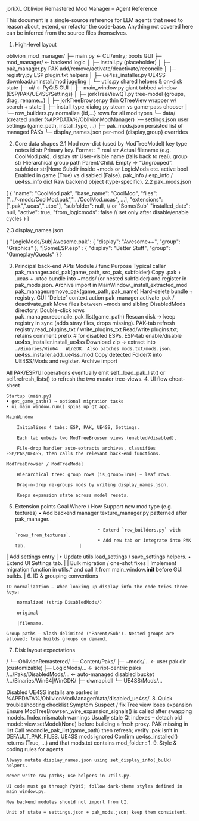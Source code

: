 jorkXL Oblivion Remastered Mod Manager – Agent Reference

This document is a single-source reference for LLM agents that need to reason about, extend, or refactor the code-base. Anything not covered here can be inferred from the source files themselves.
1. High-level layout

oblivion_mod_manager/
 ├─ main.py                ← CLI/entry; boots GUI
 ├─ mod_manager/           ← backend logic
 │   ├─ install.py         (placeholder)
 │   ├─ pak_manager.py     PAK add/remove/activate/deactivate/reconcile
 │   ├─ registry.py        ESP plugin.txt helpers
 │   ├─ ue4ss_installer.py UE4SS download/uninstall/mod juggling
 │   └─ utils.py           shared helpers & on-disk state
 ├─ ui/                    ← PyQt5 GUI
 │   ├─ main_window.py     giant tabbed window (ESP/PAK/UE4SS/Settings)
 │   ├─ jorkTreeViewQT.py  tree-model (groups, drag, rename…)
 │   ├─ jorkTreeBrowser.py thin QTreeView wrapper w/ search + state
 │   ├─ install_type_dialog.py  steam vs game-pass chooser
 │   └─ row_builders.py    normalize {id,…} rows for all mod types
 └─ data/  (created under %APPDATA%/OblivionModManager)
     ├─ settings.json      user settings (game_path, install_type, …)
     ├─ pak_mods.json      persisted list of managed PAKs
     └─ display_names.json per-mod {display,group} overrides

2. Core data shapes
2.1 Mod row-dict (used by ModTreeModel)
key	type	notes
id	str	Primary key. Format: `"<subfolder>
real	str	Actual filename (e.g. CoolMod.pak).
display	str	User-visible name (falls back to real).
group	str	Hierarchical group path Parent/Child. Empty ⇒ “Ungrouped”.
subfolder	str|None	Subdir inside ~mods or LogicMods etc.
active	bool	Enabled in game (True) vs disabled (False).
pak_info / esp_info / ue4ss_info	dict	Raw backend object (type-specific).
2.2 pak_mods.json

[
  {
    "name": "CoolMod.pak",
    "base_name": "CoolMod",
    "files": ["…/~mods/CoolMod.pak","…/CoolMod.ucas", …],
    "extensions": [".pak",".ucas",".utoc"],
    "subfolder": null,      // or "Some/Sub"
    "installed_date": null,
    "active": true,
    "from_logicmods": false // set only after disable/enable cycles
  }
]

2.3 display_names.json

{
  "LogicMods/Sub|Awesome.pak": { "display": "Awesome++", "group": "Graphics" },
  "|SomeESP.esp"             : { "display": "Better Stuff", "group": "Gameplay/Quests" }
}

3. Principal back-end APIs
Module / func	Purpose	Typical caller
pak_manager.add_pak(game_path, src_pak, subfolder)	Copy .pak + .ucas + .utoc bundle into ~mods/ (or nested subfolder) and register in pak_mods.json.	Archive import in MainWindow._install_extracted_mod
pak_manager.remove_pak(game_path, pak_name)	Hard-delete bundle + registry.	GUI “Delete” context action
pak_manager.activate_pak / deactivate_pak	Move files between ~mods and sibling DisabledMods directory.	Double-click rows
pak_manager.reconcile_pak_list(game_path)	Rescan disk → keep registry in sync (adds stray files, drops missing).	PAK-tab refresh
registry.read_plugins_txt / write_plugins_txt	Read/write plugins.txt; retains comment prefix # for disabled ESPs.	ESP-tab enable/disable
ue4ss_installer.install_ue4ss	Download zip → extract into `…/Binaries/Win64	WinGDK. Also patches mods.txt/mods.json`.
ue4ss_installer.add_ue4ss_mod	Copy detected FolderX into UE4SS/Mods and register.	Archive import

All PAK/ESP/UI operations eventually emit self._load_pak_list() or self.refresh_lists() to refresh the two master tree-views.
4. UI flow cheat-sheet

    Startup (main.py)
    • get_game_path() → optional migration tasks
    • ui.main_window.run() spins up Qt app.

    MainWindow

        Initializes 4 tabs: ESP, PAK, UE4SS, Settings.

        Each tab embeds two ModTreeBrowser views (enabled/disabled).

        File-drop handler auto-extracts archives, classifies ESP/PAK/UE4SS, then calls the relevant back-end functions.

    ModTreeBrowser / ModTreeModel

        Hierarchical tree: group rows (is_group=True) + leaf rows.

        Drag-n-drop re-groups mods by writing display_names.json.

        Keeps expansion state across model resets.

5. Extension points
Goal	Where / How
Support new mod type (e.g. textures)	• Add backend manager texture_manager.py patterned after pak_manager.

                                      • Extend `row_builders.py` with `rows_from_textures`.  
                                      • Add new tab or integrate into PAK tab.                    |

| Add settings entry | • Update utils.load_settings / save_settings helpers.
• Extend UI Settings tab. |
| Bulk migration / one-shot fixes | Implement migration function in utils.* and call it from main_window.__init__ before GUI builds. |
6. ID & grouping conventions

    ID normalization – When looking up display info the code tries three keys:

        normalized (strip DisabledMods/)

        original

        |filename.

    Group paths – Slash-delimited ("Parent/Sub"). Nested groups are allowed; tree builds groups on demand.

7. Disk layout expectations

<GameRoot>/
 └─ OblivionRemastered/
     └─ Content/Paks/
         ├─ ~mods/…            ← user pak dir (customizable)
         ├─ LogicMods/…        ← script-centric paks
 <GameRoot>/…/Paks/DisabledMods/…  ← auto-managed disabled bucket
 <GameRoot>/…/Binaries/Win64|WinGDK/
         ├─ dwmapi.dll
         └─ UE4SS/Mods/…

Disabled UE4SS installs are parked in %APPDATA%/OblivionModManager/data/disabled_ue4ss/.
8. Quick troubleshooting checklist
Symptom	Suspect / fix
Tree view loses expansion	Ensure ModTreeBrowser._wire_expansion_signals() is called after swapping models.
Index mismatch warnings	Usually stale Qt indexes – detach old model: view.setModel(None) before building a fresh proxy.
PAK missing in list	Call reconcile_pak_list(game_path) then refresh; verify .pak isn’t in DEFAULT_PAK_FILES.
UE4SS mods ignored	Confirm ue4ss_installed() returns (True, …) and that mods.txt contains mod_folder : 1.
9. Style & coding rules for agents

    Always mutate display_names.json using set_display_info(_bulk) helpers.

    Never write raw paths; use helpers in utils.py.

    UI code must go through PyQt5; follow dark-theme styles defined in main_window.py.

    New backend modules should not import from UI.

    Unit of state = settings.json + pak_mods.json; keep them consistent.